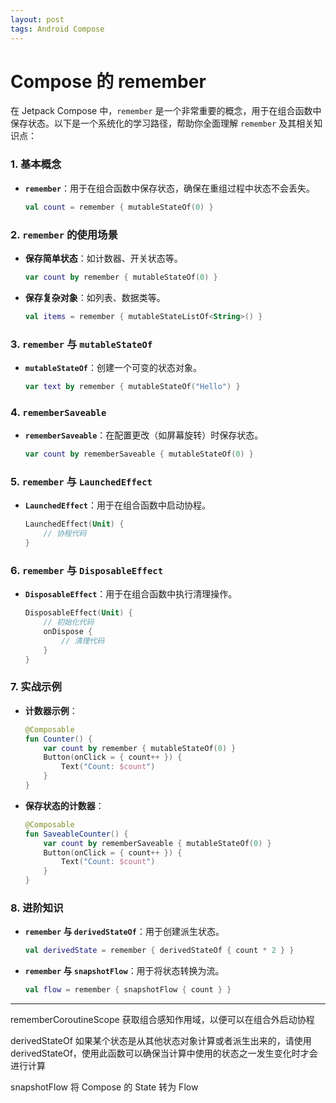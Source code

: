 ```yaml
---
layout: post
tags: Android Compose
---
```


# Compose 的 remember

在 Jetpack Compose 中，`remember` 是一个非常重要的概念，用于在组合函数中保存状态。以下是一个系统化的学习路径，帮助你全面理解 `remember` 及其相关知识点：

### 1. 基本概念
- **`remember`**：用于在组合函数中保存状态，确保在重组过程中状态不会丢失。
  ```kotlin
  val count = remember { mutableStateOf(0) }
  ```

### 2. `remember` 的使用场景
- **保存简单状态**：如计数器、开关状态等。
  ```kotlin
  var count by remember { mutableStateOf(0) }
  ```

- **保存复杂对象**：如列表、数据类等。
  ```kotlin
  val items = remember { mutableStateListOf<String>() }
  ```

### 3. `remember` 与 `mutableStateOf`
- **`mutableStateOf`**：创建一个可变的状态对象。
  ```kotlin
  var text by remember { mutableStateOf("Hello") }
  ```

### 4. `rememberSaveable`
- **`rememberSaveable`**：在配置更改（如屏幕旋转）时保存状态。
  ```kotlin
  var count by rememberSaveable { mutableStateOf(0) }
  ```

### 5. `remember` 与 `LaunchedEffect`
- **`LaunchedEffect`**：用于在组合函数中启动协程。
  ```kotlin
  LaunchedEffect(Unit) {
      // 协程代码
  }
  ```

### 6. `remember` 与 `DisposableEffect`
- **`DisposableEffect`**：用于在组合函数中执行清理操作。
  ```kotlin
  DisposableEffect(Unit) {
      // 初始化代码
      onDispose {
          // 清理代码
      }
  }
  ```

### 7. 实战示例
- **计数器示例**：
  ```kotlin
  @Composable
  fun Counter() {
      var count by remember { mutableStateOf(0) }
      Button(onClick = { count++ }) {
          Text("Count: $count")
      }
  }
  ```

- **保存状态的计数器**：
  ```kotlin
  @Composable
  fun SaveableCounter() {
      var count by rememberSaveable { mutableStateOf(0) }
      Button(onClick = { count++ }) {
          Text("Count: $count")
      }
  }
  ```

### 8. 进阶知识
- **`remember` 与 `derivedStateOf`**：用于创建派生状态。
  ```kotlin
  val derivedState = remember { derivedStateOf { count * 2 } }
  ```

- **`remember` 与 `snapshotFlow`**：用于将状态转换为流。
  ```kotlin
  val flow = remember { snapshotFlow { count } }
  ```

---

rememberCoroutineScope 获取组合感知作用域，以便可以在组合外启动协程

derivedStateOf 如果某个状态是从其他状态对象计算或者派生出来的，请使用 derivedStateOf，使用此函数可以确保当计算中使用的状态之一发生变化时才会进行计算

snapshotFlow 将 Compose 的 State 转为 Flow
